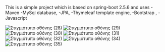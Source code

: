 This is a simple project which is based on spring-boot 2.5.6 and uses 
-Maven 
-MySql database, 
-JPA,
-Thymeleaf template engine,
-Bootstrap ,
-Javascript


![Στιγμιότυπο οθόνης (28)](https://user-images.githubusercontent.com/116730698/230116306-8ec6537a-efac-4f2d-90e4-34983b307a5f.png)
![Στιγμιότυπο οθόνης (29)](https://user-images.githubusercontent.com/116730698/230116349-812324e2-3252-4661-9e63-a1961a5b40d6.png)
![Στιγμιότυπο οθόνης (30)](https://user-images.githubusercontent.com/116730698/230116399-64a171f5-2afb-4ef6-8fac-bbcffe0ca6ba.png)
![Στιγμιότυπο οθόνης (31)](https://user-images.githubusercontent.com/116730698/230116430-e089ae71-a6be-4209-9c3f-0b7185fc7438.png)
![Στιγμιότυπο οθόνης (32)](https://user-images.githubusercontent.com/116730698/230116449-b961d756-6be1-48d9-99cc-165272d3231f.png)
![Στιγμιότυπο οθόνης (34)](https://user-images.githubusercontent.com/116730698/230116569-d6351ca3-7c9e-4d2b-b42d-f70c76c224f7.png)
![Στιγμιότυπο οθόνης (35)](https://user-images.githubusercontent.com/116730698/230116589-d5dd3e14-3438-4c2c-8417-c29dd5c3ee88.png)

